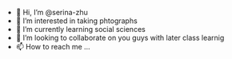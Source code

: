- 👋 Hi, I’m @serina-zhu
- 👀 I’m interested in taking phtographs
- 🌱 I’m currently learning social sciences
- 💞️ I’m looking to collaborate on you guys with later class learnig 
- 📫 How to reach me ...

<!---
serina-zhu/serina-zhu is a ✨ special ✨ repository because its `README.md` (this file) appears on your GitHub profile.
You can click the Preview link to take a look at your changes.
--->
